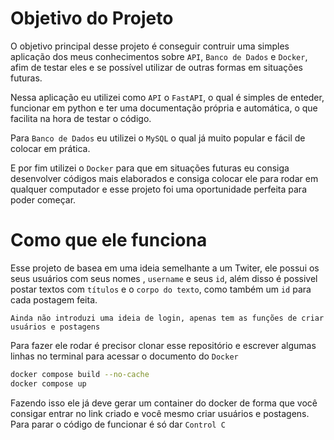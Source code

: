 # Objetivo do Projeto 

O objetivo principal desse projeto é conseguir contruir uma simples aplicação dos meus conhecimentos sobre `API`, `Banco de Dados` e `Docker`, afim de testar eles e se possível utilizar de outras formas em situações futuras.

Nessa aplicação eu utilizei como `API` o `FastAPI`, o qual é simples de enteder, funcionar em python e ter uma documentação própria e automática, o que facilita na hora de testar o código.

Para `Banco de Dados` eu utilizei o `MySQL` o qual já muito popular e fácil de colocar em prática.

E por fim utilizei o `Docker` para que em situações futuras eu consiga desenvolver códigos mais elaborados e consiga colocar ele para rodar em qualquer computador e esse projeto foi uma oportunidade perfeita para poder começar.

# Como que ele funciona

Esse projeto de basea em uma ideia semelhante a um Twiter, ele possui os seus usuários com seus nomes , `username` e seus `id`, além disso é possivel postar textos com `títulos` e o `corpo do texto`, como também um `id` para cada postagem feita.


`Ainda não introduzi uma ideia de login, apenas tem as funções de criar usuários e postagens`

Para fazer ele rodar é precisor clonar esse repositório e escrever algumas linhas no terminal para acessar o documento do `Docker`
```bash
docker compose build --no-cache
docker compose up
```
Fazendo isso ele já deve gerar um container do docker de forma que você consigar entrar no link criado e você mesmo criar usuários e postagens.
Para parar o código de funcionar é só dar `Control C`

